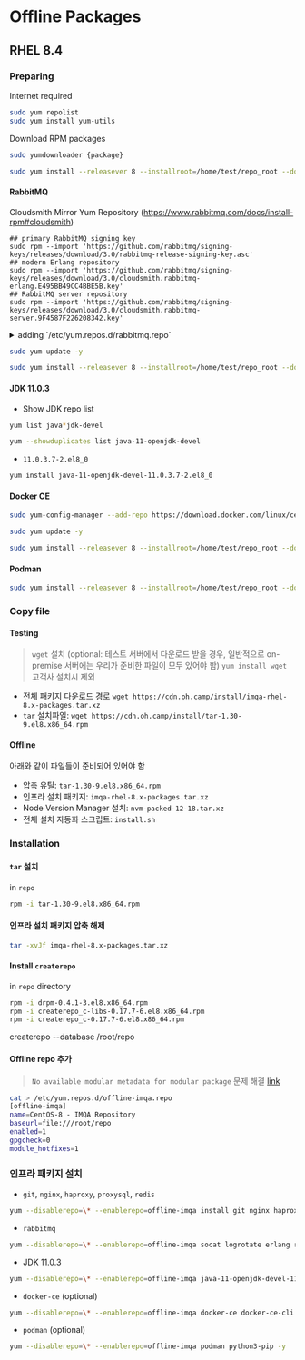 # Offline Packages

## RHEL 8.4

### Preparing

Internet required

```sh
sudo yum repolist
sudo yum install yum-utils
```

Download RPM packages

```sh
sudo yumdownloader {package}
```

```sh
sudo yum install --releasever 8 --installroot=/home/test/repo_root --downloadonly --downloaddir=/home/test/repo git curl wget nginx haproxy proxysql redis createrepo unzip
```

#### RabbitMQ

Cloudsmith Mirror Yum Repository (https://www.rabbitmq.com/docs/install-rpm#cloudsmith)

```
## primary RabbitMQ signing key
sudo rpm --import 'https://github.com/rabbitmq/signing-keys/releases/download/3.0/rabbitmq-release-signing-key.asc'
## modern Erlang repository
sudo rpm --import 'https://github.com/rabbitmq/signing-keys/releases/download/3.0/cloudsmith.rabbitmq-erlang.E495BB49CC4BBE5B.key'
## RabbitMQ server repository
sudo rpm --import 'https://github.com/rabbitmq/signing-keys/releases/download/3.0/cloudsmith.rabbitmq-server.9F4587F226208342.key'
```

<details>
<summary>
adding `/etc/yum.repos.d/rabbitmq.repo`
</summary>

```
# In /etc/yum.repos.d/rabbitmq.repo

##
## Zero dependency Erlang RPM
##

[modern-erlang]
name=modern-erlang-el8
# uses a Cloudsmith mirror @ yum.novemberain.com in addition to its Cloudsmith upstream.
# Unlike Cloudsmith, the mirror does not have any traffic quotas
baseurl=https://yum1.novemberain.com/erlang/el/8/$basearch
        https://yum2.novemberain.com/erlang/el/8/$basearch
        https://dl.cloudsmith.io/public/rabbitmq/rabbitmq-erlang/rpm/el/8/$basearch
repo_gpgcheck=1
enabled=1
gpgkey=https://github.com/rabbitmq/signing-keys/releases/download/3.0/cloudsmith.rabbitmq-erlang.E495BB49CC4BBE5B.key
gpgcheck=1
sslverify=1
sslcacert=/etc/pki/tls/certs/ca-bundle.crt
metadata_expire=300
pkg_gpgcheck=1
autorefresh=1
type=rpm-md

[modern-erlang-noarch]
name=modern-erlang-el8-noarch
# uses a Cloudsmith mirror @ yum.novemberain.com.
# Unlike Cloudsmith, it does not have any traffic quotas
baseurl=https://yum1.novemberain.com/erlang/el/8/noarch
        https://yum2.novemberain.com/erlang/el/8/noarch
        https://dl.cloudsmith.io/public/rabbitmq/rabbitmq-erlang/rpm/el/8/noarch
repo_gpgcheck=1
enabled=1
gpgkey=https://github.com/rabbitmq/signing-keys/releases/download/3.0/cloudsmith.rabbitmq-erlang.E495BB49CC4BBE5B.key
       https://github.com/rabbitmq/signing-keys/releases/download/3.0/rabbitmq-release-signing-key.asc
gpgcheck=1
sslverify=1
sslcacert=/etc/pki/tls/certs/ca-bundle.crt
metadata_expire=300
pkg_gpgcheck=1
autorefresh=1
type=rpm-md

[modern-erlang-source]
name=modern-erlang-el8-source
# uses a Cloudsmith mirror @ yum.novemberain.com.
# Unlike Cloudsmith, it does not have any traffic quotas
baseurl=https://yum1.novemberain.com/erlang/el/8/SRPMS
        https://yum2.novemberain.com/erlang/el/8/SRPMS
        https://dl.cloudsmith.io/public/rabbitmq/rabbitmq-erlang/rpm/el/8/SRPMS
repo_gpgcheck=1
enabled=1
gpgkey=https://github.com/rabbitmq/signing-keys/releases/download/3.0/cloudsmith.rabbitmq-erlang.E495BB49CC4BBE5B.key
       https://github.com/rabbitmq/signing-keys/releases/download/3.0/rabbitmq-release-signing-key.asc
gpgcheck=1
sslverify=1
sslcacert=/etc/pki/tls/certs/ca-bundle.crt
metadata_expire=300
pkg_gpgcheck=1
autorefresh=1


##
## RabbitMQ Server
##

[rabbitmq-el8]
name=rabbitmq-el8
baseurl=https://yum2.novemberain.com/rabbitmq/el/8/$basearch
        https://yum1.novemberain.com/rabbitmq/el/8/$basearch
        https://dl.cloudsmith.io/public/rabbitmq/rabbitmq-server/rpm/el/8/$basearch
repo_gpgcheck=1
enabled=1
# Cloudsmith's repository key and RabbitMQ package signing key
gpgkey=https://github.com/rabbitmq/signing-keys/releases/download/3.0/cloudsmith.rabbitmq-server.9F4587F226208342.key
       https://github.com/rabbitmq/signing-keys/releases/download/3.0/rabbitmq-release-signing-key.asc
gpgcheck=1
sslverify=1
sslcacert=/etc/pki/tls/certs/ca-bundle.crt
metadata_expire=300
pkg_gpgcheck=1
autorefresh=1
type=rpm-md

[rabbitmq-el8-noarch]
name=rabbitmq-el8-noarch
baseurl=https://yum2.novemberain.com/rabbitmq/el/8/noarch
        https://yum1.novemberain.com/rabbitmq/el/8/noarch
        https://dl.cloudsmith.io/public/rabbitmq/rabbitmq-server/rpm/el/8/noarch
repo_gpgcheck=1
enabled=1
# Cloudsmith's repository key and RabbitMQ package signing key
gpgkey=https://github.com/rabbitmq/signing-keys/releases/download/3.0/cloudsmith.rabbitmq-server.9F4587F226208342.key
       https://github.com/rabbitmq/signing-keys/releases/download/3.0/rabbitmq-release-signing-key.asc
gpgcheck=1
sslverify=1
sslcacert=/etc/pki/tls/certs/ca-bundle.crt
metadata_expire=300
pkg_gpgcheck=1
autorefresh=1
type=rpm-md

[rabbitmq-el8-source]
name=rabbitmq-el8-source
baseurl=https://yum2.novemberain.com/rabbitmq/el/8/SRPMS
        https://yum1.novemberain.com/rabbitmq/el/8/SRPMS
        https://dl.cloudsmith.io/public/rabbitmq/rabbitmq-server/rpm/el/8/SRPMS
repo_gpgcheck=1
enabled=1
gpgkey=https://github.com/rabbitmq/signing-keys/releases/download/3.0/cloudsmith.rabbitmq-server.9F4587F226208342.key
gpgcheck=0
sslverify=1
sslcacert=/etc/pki/tls/certs/ca-bundle.crt
metadata_expire=300
pkg_gpgcheck=1
autorefresh=1
type=rpm-md
```

</details>

```sh
sudo yum update -y
```

```sh
sudo yum install --releasever 8 --installroot=/home/test/repo_root --downloadonly --downloaddir=/home/test/repo socat logrotate erlang rabbitmq-server
```

#### JDK 11.0.3

- Show JDK repo list
```sh
yum list java*jdk-devel
```

```sh
yum --showduplicates list java-11-openjdk-devel
```

- `11.0.3.7-2.el8_0`

```sh
yum install java-11-openjdk-devel-11.0.3.7-2.el8_0
```

#### Docker CE

```sh
sudo yum-config-manager --add-repo https://download.docker.com/linux/centos/docker-ce.repo
```

```sh
sudo yum update -y
```

```sh
sudo yum install --releasever 8 --installroot=/home/test/repo_root --downloadonly --downloaddir=/home/test/repo docker-ce docker-ce-cli containerd.io docker-buildx-plugin docker-compose-plugin
```

#### Podman

```sh
sudo yum install --releasever 8 --installroot=/home/test/repo_root --downloadonly --downloaddir=/home/test/repo podman python3-pip
```

### Copy file

#### Testing

> `wget` 설치 (optional: 테스트 서버에서 다운로드 받을 경우, 일반적으로 on-premise 서버에는 우리가 준비한 파일이 모두 있어야 함)
> `yum install wget`
> 고객사 설치시 제외

- 전체 패키지 다운로드 경로 `wget https://cdn.oh.camp/install/imqa-rhel-8.x-packages.tar.xz` 
- `tar` 설치파일: `wget https://cdn.oh.camp/install/tar-1.30-9.el8.x86_64.rpm`

#### Offline

아래와 같이 파일들이 준비되어 있어야 함

- 압축 유틸: `tar-1.30-9.el8.x86_64.rpm`
- 인프라 설치 패키지: `imqa-rhel-8.x-packages.tar.xz`
- Node Version Manager 설치: `nvm-packed-12-18.tar.xz`
- 전체 설치 자동화 스크립트: `install.sh`

### Installation

#### `tar` 설치

in `repo`

```sh
rpm -i tar-1.30-9.el8.x86_64.rpm
```

#### 인프라 설치 패키지 압축 해제

```sh
tar -xvJf imqa-rhel-8.x-packages.tar.xz
```

#### Install `createrepo`

in `repo` directory

```sh
rpm -i drpm-0.4.1-3.el8.x86_64.rpm
rpm -i createrepo_c-libs-0.17.7-6.el8.x86_64.rpm
rpm -i createrepo_c-0.17.7-6.el8.x86_64.rpm
```

createrepo --database /root/repo

#### Offline repo 추가

> `No available modular metadata for modular package` 문제 해결 [link](https://blog.naver.com/PostView.naver?blogId=websearch&logNo=223127467306)

```sh
cat > /etc/yum.repos.d/offline-imqa.repo
[offline-imqa] 
name=CentOS-8 - IMQA Repository 
baseurl=file:///root/repo 
enabled=1 
gpgcheck=0 
module_hotfixes=1
```

### 인프라 패키지 설치

- `git`, `nginx`, `haproxy`, `proxysql`, `redis`

```sh
yum --disablerepo=\* --enablerepo=offline-imqa install git nginx haproxy proxysql redis -y
``` 

- `rabbitmq`

```sh
yum --disablerepo=\* --enablerepo=offline-imqa socat logrotate erlang rabbitmq-server -y
```

- JDK 11.0.3

```sh
yum --disablerepo=\* --enablerepo=offline-imqa java-11-openjdk-devel-11.0.3.7-2.el8_0 -y
```

- `docker-ce` (optional)

```sh
yum --disablerepo=\* --enablerepo=offline-imqa docker-ce docker-ce-cli containerd.io docker-buildx-plugin docker-compose-plugin -y
```

- `podman` (optional)
```sh
yum --disablerepo=\* --enablerepo=offline-imqa podman python3-pip -y
```